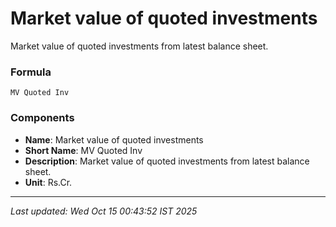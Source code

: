 # Market value of quoted investments
Market value of quoted investments from latest balance sheet.

### Formula
```text
MV Quoted Inv
```


### Components
- **Name**: Market value of quoted investments
- **Short Name**: MV Quoted Inv
- **Description**: Market value of quoted investments from latest balance sheet.
- **Unit**: Rs.Cr.

---
*Last updated: Wed Oct 15 00:43:52 IST 2025*
